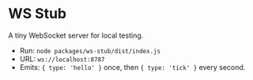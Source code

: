 # WS Stub

A tiny WebSocket server for local testing.

- Run: `node packages/ws-stub/dist/index.js`
- URL: `ws://localhost:8787`
- Emits: `{ type: 'hello' }` once, then `{ type: 'tick' }` every second.
